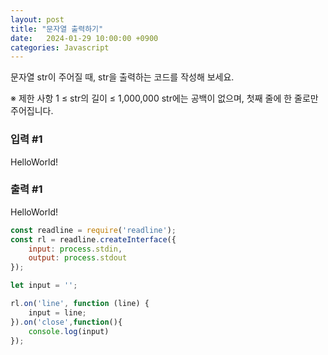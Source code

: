 ```yaml
---
layout: post
title: "문자열 출력하기"
date:   2024-01-29 10:00:00 +0900
categories: Javascript
---
```

문자열 str이 주어질 때, str을 출력하는 코드를 작성해 보세요.

※ 제한 사항
1 ≤ str의 길이 ≤ 1,000,000
str에는 공백이 없으며, 첫째 줄에 한 줄로만 주어집니다.

### 입력 #1
HelloWorld!

### 출력 #1
HelloWorld!

```javascript
const readline = require('readline');
const rl = readline.createInterface({
    input: process.stdin,
    output: process.stdout
});

let input = '';

rl.on('line', function (line) {
    input = line;
}).on('close',function(){
    console.log(input)
});
```


